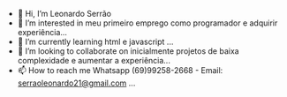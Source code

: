 - 👋 Hi, I’m Leonardo Serrão
- 👀 I’m interested in meu primeiro emprego como programador e adquirir experiência...
- 🌱 I’m currently learning html e javascript ...
- 💞️ I’m looking to collaborate on inicialmente projetos de baixa complexidade e aumentar a experiência...
- 📫 How to reach me Whatsapp (69)99258-2668 - Email: serraoleonardo21@gmail.com ...

<!---
Serraoleonardo/Serraoleonardo is a ✨ special ✨ repository because its `README.md` (this file) appears on your GitHub profile.
You can click the Preview link to take a look at your changes.
--->

